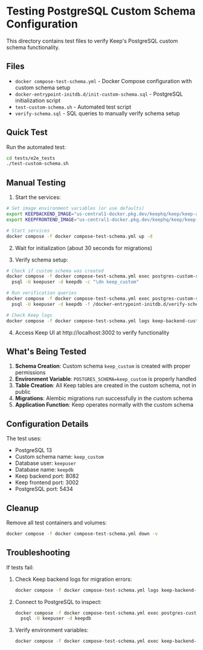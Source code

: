 # Testing PostgreSQL Custom Schema Configuration

This directory contains test files to verify Keep's PostgreSQL custom schema functionality.

## Files

- `docker compose-test-schema.yml` - Docker Compose configuration with custom schema setup
- `docker-entrypoint-initdb.d/init-custom-schema.sql` - PostgreSQL initialization script
- `test-custom-schema.sh` - Automated test script
- `verify-schema.sql` - SQL queries to manually verify schema setup

## Quick Test

Run the automated test:
```bash
cd tests/e2e_tests
./test-custom-schema.sh
```

## Manual Testing

1. Start the services:
```bash
# Set image environment variables (or use defaults)
export KEEPBACKEND_IMAGE="us-central1-docker.pkg.dev/keephq/keep/keep-api:latest"
export KEEPFRONTEND_IMAGE="us-central1-docker.pkg.dev/keephq/keep/keep-ui:latest"

# Start services
docker compose -f docker compose-test-schema.yml up -d
```

2. Wait for initialization (about 30 seconds for migrations)

3. Verify schema setup:
```bash
# Check if custom schema was created
docker compose -f docker compose-test-schema.yml exec postgres-custom-schema \
  psql -U keepuser -d keepdb -c "\dn keep_custom"

# Run verification queries
docker compose -f docker compose-test-schema.yml exec postgres-custom-schema \
  psql -U keepuser -d keepdb -f /docker-entrypoint-initdb.d/verify-schema.sql

# Check Keep logs
docker compose -f docker compose-test-schema.yml logs keep-backend-custom-schema | grep -i schema
```

4. Access Keep UI at http://localhost:3002 to verify functionality

## What's Being Tested

1. **Schema Creation**: Custom schema `keep_custom` is created with proper permissions
2. **Environment Variable**: `POSTGRES_SCHEMA=keep_custom` is properly handled
3. **Table Creation**: All Keep tables are created in the custom schema, not in public
4. **Migrations**: Alembic migrations run successfully in the custom schema
5. **Application Function**: Keep operates normally with the custom schema

## Configuration Details

The test uses:
- PostgreSQL 13
- Custom schema name: `keep_custom`
- Database user: `keepuser`
- Database name: `keepdb`
- Keep backend port: 8082
- Keep frontend port: 3002
- PostgreSQL port: 5434

## Cleanup

Remove all test containers and volumes:
```bash
docker compose -f docker compose-test-schema.yml down -v
```

## Troubleshooting

If tests fail:

1. Check Keep backend logs for migration errors:
   ```bash
   docker compose -f docker compose-test-schema.yml logs keep-backend-custom-schema
   ```

2. Connect to PostgreSQL to inspect:
   ```bash
   docker compose -f docker compose-test-schema.yml exec postgres-custom-schema \
     psql -U keepuser -d keepdb
   ```

3. Verify environment variables:
   ```bash
   docker compose -f docker compose-test-schema.yml exec keep-backend-custom-schema env | grep -E "(POSTGRES_SCHEMA|DATABASE_CONNECTION)"
   ```